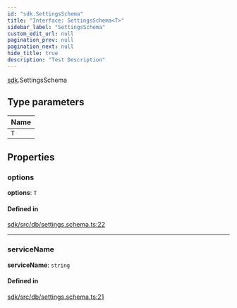 ```yaml
---
id: "sdk.SettingsSchema"
title: "Interface: SettingsSchema<T>"
sidebar_label: "SettingsSchema"
custom_edit_url: null
pagination_prev: null
pagination_next: null
hide_title: true
description: "Test Description"
---
```


[sdk](../namespaces/sdk.md).SettingsSchema

## Type parameters

| Name |
| :------ |
| `T` |

## Properties

### options

 **options**: `T`

#### Defined in

[sdk/src/db/settings.schema.ts:22](https://github.com/AKASHAorg/akasha-framework/blob/c052f00c/sdk/src/db/settings.schema.ts#L22)

___

### serviceName

 **serviceName**: `string`

#### Defined in

[sdk/src/db/settings.schema.ts:21](https://github.com/AKASHAorg/akasha-framework/blob/c052f00c/sdk/src/db/settings.schema.ts#L21)
